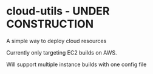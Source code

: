 # cloud-utils - UNDER CONSTRUCTION
A simple way to deploy cloud resources

Currently only targeting EC2 builds on AWS.

Will support multiple instance builds with one config file

